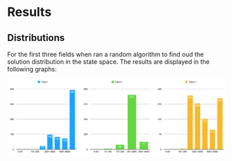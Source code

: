 # Results

## Distributions
For the first three fields when ran a random algorithm to find oud the solution distribution in the state space. The results are displayed in the following graphs:

![alt text](https://github.com/Quint-Langeveld/4-33/blob/master/resultaten/doc/Schermafbeelding%202018-12-06%20om%2014.24.08.png)
